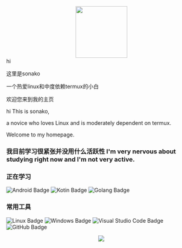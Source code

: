 <div align="center"> <img height="137px" src="https://github-readme-stats.vercel.app/api?username=sonako0122&theme=dracula" /> </div>
  hi
  
  这里是sonako
  
  一个热爱linux和中度依赖termux的小白
  
  欢迎您来到我的主页
  
  hi
  This is sonako,
  
  a novice who loves Linux and is moderately dependent on termux. 
  
  Welcome to my homepage.


### 我目前学习很紧张并没用什么活跃性 I'm very nervous about studying right now and I'm not very active.

### 正在学习
![Android Badge](https://img.shields.io/badge/Android-3DDC84?logo=android&logoColor=fff&style=flat)
![Kotin Badge](https://img.shields.io/badge/Kotin-brightgreen?style=flat&logo=kotlin&labelColor=violet&color=violet)
![Golang Badge](https://img.shields.io/badge/Go-brightgreen?style=flat&logo=goland&color=%23000000)
### 常用工具  
![Linux Badge](https://img.shields.io/badge/Linux-FCC624?logo=linux&logoColor=000&style=flat)
![Windows Badge](https://img.shields.io/badge/Windows-0078D6?logo=windows&logoColor=fff&style=flat)
![Visual Studio Code Badge](https://img.shields.io/badge/Visual%20Studio%20Code-007ACC?logo=visualstudiocode&logoColor=fff&style=flat)
![GitHub Badge](https://img.shields.io/badge/GitHub-181717?logo=github&logoColor=fff&style=flat)

<div align="center"> <img src="https://github-readme-activity-graph.vercel.app/graph?username=sonako0122&theme=Default" /> </div>

<!--
**sonako0122/sonako0122** is a ✨ _special_ ✨ repository because its `README.md` (this file) appears on your GitHub profile.

Here are some ideas to get you started:

- 🔭 I’m currently working on ...
- 🌱 I’m currently learning ...
- 👯 I’m looking to collaborate on ...
- 🤔 I’m looking for help with ...
- 💬 Ask me about ...
- 📫 How to reach me: ...
- 😄 Pronouns: ...
- ⚡ Fun fact: ...
-->
